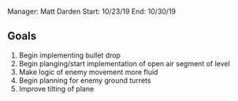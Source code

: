 Manager: Matt Darden
Start: 10/23/19
End: 10/30/19

## Goals
1. Begin implementing bullet drop
2. Begin planging/start implementation of open air segment of level
3. Make logic of enemy movement more fluid
4. Begin planning for enemy ground turrets
5. Improve tilting of plane
